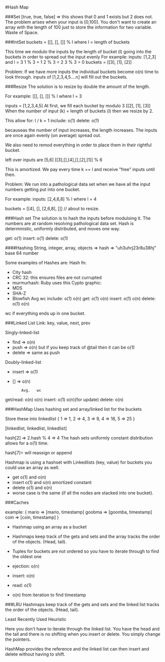 #Hash Map

###Set
[true, true, false] => this shows that 0 and 1 exists but 2 does not.
The problem arises when your input is [0,100]. You don't want to create an array with the length of 100 just to store the information for two variable. Waste of Space.

###IntSet
buckets = [[], [], []]
% l where l = length of buckets

This time we modulo the inputs by the length of bucket (l) going into the buckets in order to spread out the input evenly
For example:
inputs: [1,2,3] and l = 3
1 % 3 = 1
2 % 3 = 2
3 % 3 = 0
buckets = [[3], [1], [2]]

Problem: If we have more inputs the individual buckets become o(n) time to look through.
inputs of [1,2,3,4,5....n] will fill out the buckets.

###Resize
The solution is to resize by double the amount of the length.

For example:
[[], [], []]
% l where l = 3

inputs = [1,2,3,4,5]
At first, we fill each bucket by modulo 3
[[2], [1], [3]]
When the number of input (k) = length of buckets (l) then we resize by 2.

This allow for:
l / k = 1
include: o(1)
delete: o(1)

becauseas the number of input increases, the length increases. The inputs are once again evenly (on average) spread out.

We also need to remod everything in order to place them in their rightful bucket.

left over inputs are [5,6]
[[3],[],[4],[],[2],[1]]
% 6

This is amortized. We pay every time k == l and receive "free" inputs until then.

Problem: We run into a pathological data set when we have all the input numbers getting put into one bucket.

For example:
inputs: [2,4,6,8] % l
where l = 4

buckets = [[4], [], [2,6,8], []]
// about to resize.

###Hash set
The solution is to hash the inputs before moduloing it. The numbers are at random resolving pathological data set.
Hash is deterministic, uniformly distributed, and moves one way.

get: o(1)
insert: o(1)
delete: o(1)

####Hashing
String, integer, array, objects => hash => "uh3uhrj23r8u38hj" base 64 number

Some examples of Hashes are:
Hash fn:
 - City hash
 - CRC 32: this ensures files are not currupted
 - murmurhash: Ruby uses this
Cypto graphic:
 - MDS
 - SHA-Z
 - Blowfish
          Avg    wc
include:  o(1)  o(n)
get:      o(1)  o(n)
insert:   o(1)  o(n)
delete:   o(1)  o(n)

wc if everything ends up in one bucket.

###Linked List
Link: key, value, next, prev

Singly-linked-list
- find => o(n)
- push => o(n) but if you keep track of @tail then it can be o(1)
- delete => same as push

Doubly-linked-list
- insert => o(1)
- [] => o(n)

          Avg.   wc
get/read: o(n)   o(n)
insert:   o(1)   o(n)(for update)
delete:          o(n)

###HashMap
Uses hashing set and array/linked list for the buckets

Store these into linkedlist
{
  1 => 1,
  2 => 4,
  3 => 9,
  4 => 16,
  5 => 25
}


[linkedlist, linkedlist, linkedlist]

hash[2] => 2.hash % 4 => 4
The hash sets uniformly constant distribution allows for a o(1) time.

hash[7]= will reassign or append

Hashmap is using a hashset with Linkedlists (key, value) for buckets
  you could use an array as well.

- get o(1) and o(n)
- insert o(1) and o(n)  amortized constant
- delete o(1) and o(n)
- worse case is the same (if all the nodes are stacked into one bucket).


###Caches

example:
{
  mario => [mario, timestamp]
  goobma => [goomba, timestamp]
  coin => [coin, timestamp]
}

- Hashmap using an array as a bucket
- Hashmaps keep track of the gets and sets and the array tracks the order of the objects. (Head, tail).

- Tuples for buckets are not ordered so you have to iterate through to find the oldest one

- ejection: o(n)
- insert: o(n)
- read: o(1)
- o(n) from iteration to find timestamp

###LRU
Hashmaps keep track of the gets and sets and the linked list tracks the order of the objects. (Head, tail).

Least Recently Used
Heuristic

Here you don't have to iterate through the linked list. You have the head and the tail and there is no shifting when you insert or delete. You simply change the pointers.

HashMap provides the reference and the linked list can then insert and delete without having to shift.


<!-- ###Big o
      hashset ll    HM
get    o(1)   o(n)
insert 0(1)   o(1)
delte  o(1)   o(n) -->
